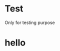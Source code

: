 # Test
Only for testing purpose 

<html>
  <head>
   
  </head>
  <body>
  <h1 style="text-color:blue">hello</h1>
  </body>
  </html>
